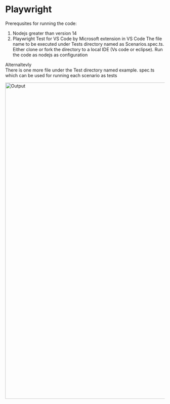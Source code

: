   # Playwright
Prerequsites for running the code:
1. Nodejs greater than version 14
2. Playwright Test for VS Code by Microsoft extension in VS Code
The file name to be executed under Tests directory named as Scenarios.spec.ts.
Either clone or fork the directory to a local IDE (Vs code or eclipse).
Run the code as nodejs as configuration

Alternaltevly  
There is one more file under the Test directory named example. spec.ts which can be used for running each scenario as tests





<img width="997" alt="Output" src="https://github.com/ajithalex/Playwright/assets/46218551/f777210c-627e-4c4c-8a4b-fba396306c12">
